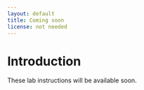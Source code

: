 ```yaml
---
layout: default
title: Coming soon
license: not needed
---
```


# Introduction

These lab instructions will be available soon.
